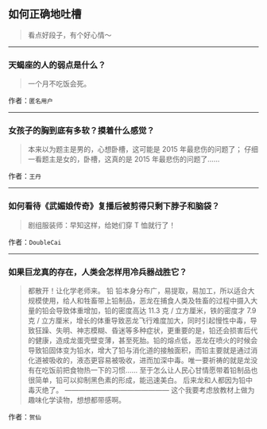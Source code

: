 ## 如何正确地吐槽

> 看点好段子，有个好心情～


 
---

### 天蝎座的人的弱点是什么？

> 一个月不吃饭会死。


作者：`匿名用户`

---

### 女孩子的胸到底有多软？摸着什么感觉？

> 本来以为题主是男的，心想卧槽，这可能是 2015 年最悲伤的问题了；
> 仔细一看题主是女的，卧槽，这真的是 2015 年最悲伤的问题了……


作者：`王丹`

---

### 如何看待《武媚娘传奇》复播后被剪得只剩下脖子和脑袋？

> 剧组服装师：早知这样，给她们穿 T 恤就行了！


作者：`DoubleCai`

---

### 如果巨龙真的存在，人类会怎样用冷兵器战胜它？

> 都散开！让化学老师来。
> 铅
> 铅本身分布广，易提取，易加工，所以适合大规模使用，给人和牲畜带上铅制品，恶龙在捕食人类及牲畜的过程中摄入大量的铅会导致体重增加，铅的密度高达 11.3 克 / 立方厘米，铁的密度才 7.9 克 / 立方厘米，增长的体重导致恶龙飞行难度加大，同时引起慢性中毒，导致狂躁、失明、神志模糊、昏迷等多种症状，更重要的是，铅还会损害后代的健康，造成龙蛋壳壁变薄，甚至死胎。铅的熔点低，恶龙在喷火的时候会导致铅固体变为铅水，增大了铅与消化道的接触面积，而铅主要就是通过消化道被吸收的，液态更容易被吸收，进而加深中毒。唯一要祈祷的就是龙没有在吃饭前把食物热一下的习惯……
> 至于怎么让人民心甘情愿带着铅制品也很简单，铅可以抑制黑色素的形成，能迅速美白。
> 后来龙和人都因为铅中毒灭绝了。
> ———————————————
> 这个我要考虑放教材上做为趣味化学读物，想想都带感啊。


作者：`贺仙`